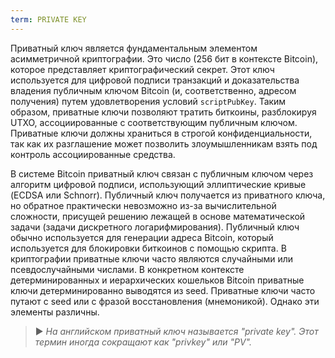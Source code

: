 ```yaml
---
term: PRIVATE KEY
---
```


Приватный ключ является фундаментальным элементом асимметричной криптографии. Это число (256 бит в контексте Bitcoin), которое представляет криптографический секрет. Этот ключ используется для цифровой подписи транзакций и доказательства владения публичным ключом Bitcoin (и, соответственно, адресом получения) путем удовлетворения условий `scriptPubKey`. Таким образом, приватные ключи позволяют тратить биткоины, разблокируя UTXO, ассоциированные с соответствующим публичным ключом. Приватные ключи должны храниться в строгой конфиденциальности, так как их разглашение может позволить злоумышленникам взять под контроль ассоциированные средства.

В системе Bitcoin приватный ключ связан с публичным ключом через алгоритм цифровой подписи, использующий эллиптические кривые (ECDSA или Schnorr). Публичный ключ получается из приватного ключа, но обратное практически невозможно из-за вычислительной сложности, присущей решению лежащей в основе математической задачи (задачи дискретного логарифмирования). Публичный ключ обычно используется для генерации адреса Bitcoin, который используется для блокировки биткоинов с помощью скрипта. В криптографии приватные ключи часто являются случайными или псевдослучайными числами. В конкретном контексте детерминированных и иерархических кошельков Bitcoin приватные ключи детерминированно выводятся из seed. Приватные ключи часто путают с seed или с фразой восстановления (мнемоникой). Однако эти элементы различны.

> ► *На английском приватный ключ называется "private key". Этот термин иногда сокращают как "privkey" или "PV".*